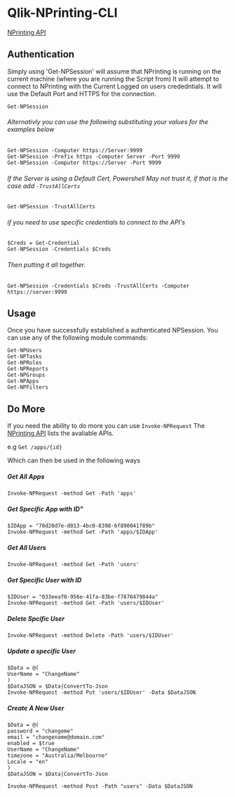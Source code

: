# Qlik-NPrinting-CLI
[NPrinting API](https://help.qlik.com/en-US/nprinting/November2018/APIs/NP+API/index.html)

## Authentication
Simply using 'Get-NPSession' will assume that NPrinting is running on the current machine (where you are running the Script from)
It will attempt to connect to NPrinting with the Current Logged on users crededntials.
It will use the Default Port and HTTPS for the connection.

`Get-NPSession`

###### Alternativly you can use the following substituting your values for the examples below
```
Get-NPSession -Computer https://Server:9999
Get-NPSession -Prefix https -Computer Server -Port 9999
Get-NPSession -Computer https://Server -Port 9999
```

###### If the Server is using a Default Cert, Powershell May not trust it, if that is the case add `-TrustAllCerts`

`Get-NPSession -TrustAllCerts`

###### if you need to use specific credentials to connect to the API's

```
$Creds = Get-Credential
Get-NPSession -Credentials $Creds
```


###### Then putting it all together.

`Get-NPSession -Credentials $Creds -TrustAllCerts -Computer https://server:9999`

## Usage
Once you have successfully established a authenticated NPSession. You can use any of the following module commands:
```
Get-NPUsers
Get-NPTasks
Get-NPRoles
Get-NPReports
Get-NPGroups
Get-NPApps
Get-NPFilters
```

## Do More
If you need the ability to do more you can use `Invoke-NPRequest`
The [NPrinting API](https://help.qlik.com/en-US/nprinting/November2018/APIs/NP+API/index.html) lists the avaliable APIs.

e.g `Get /apps/{id}`

Which can then be used in the following ways

##### Get All Apps
`Invoke-NPRequest -method Get -Path 'apps'`

##### Get Specific App with ID"
```
$IDApp = "70d20d7e-d013-4bc0-8398-6f890041f89b"
Invoke-NPRequest -method Get -Path 'apps/$IDApp'
```

##### Get All Users
`Invoke-NPRequest -method Get -Path 'users'`

##### Get Specific User with ID
```
$IDUser = "033eeaf0-956e-41fa-83be-f7876479844a"
Invoke-NPRequest -method Get -Path 'users/$IDUser'
```

##### Delete Spcific User
`Invoke-NPRequest -method Delete -Path 'users/$IDUser'`

##### Update a specific User
```
$Data = @(
UserName = "ChangeName"
)
$DataJSON = $Data|ConvertTo-Json
Invoke-NPRequest -method Put 'users/$IDUser' -Data $DataJSON
```

##### Create A New User
```
$Data = @(
password = "changeme"
email = "changename@domain.com"
enabled = $true
UserName = "ChangeName"
timezone = "Australia/Melbourne"
Locale = "en"
)
$DataJSON = $Data|ConvertTo-Json

Invoke-NPRequest -method Post -Path "users" -Data $DataJSON
```

